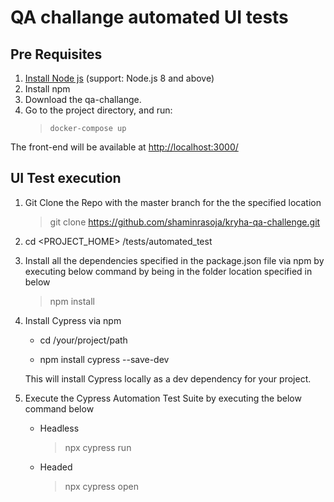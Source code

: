 # QA challange automated UI tests
 
## Pre Requisites
1. [Install Node js](https://nodejs.org/en/download/) (support: Node.js 8 and above)
2. Install npm 
3. Download the qa-challange.
4. Go to the project directory, and run:
    >`docker-compose up`

The front-end will be available at <http://localhost:3000/>

## UI Test execution

1. Git Clone the Repo with the master branch for the the specified location
    >git clone https://github.com/shaminrasoja/kryha-qa-challenge.git
    
2. cd  <PROJECT_HOME> /tests/automated_test

3. Install all the dependencies specified in the package.json file via npm by executing below command by being in the folder location specified in below
    > npm install
    
4. Install Cypress via npm

    * cd /your/project/path

    * npm install cypress --save-dev
    
   This will install Cypress locally as a dev dependency for your project.

5. Execute the Cypress Automation Test Suite by executing the below command below
    * Headless
        > npx cypress run
    * Headed
        > npx cypress open
